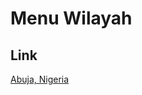 # Menu Wilayah

## Link

[Abuja, Nigeria](https://github.com/gigit-pemilu/pemilu-2024-99-luar-negeri/tree/main/pilpres/hitung-suara/sub/99-luar-negeri/sub/02-abuja-nigeria/sub/01-abuja-nigeria)

